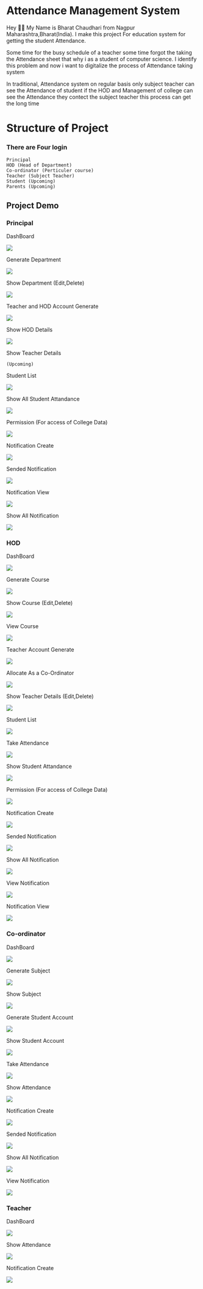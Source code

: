 # Attendance Management System

Hey 🙋‍♂️ My Name is Bharat Chaudhari from Nagpur Maharashtra,Bharat(India). I make this project For education system for getting the student Attendance.

Some time for the busy schedule of a teacher some time forgot the taking the Attendance sheet that why i as a student of computer science. I identify this problem and now i want to digitalize the process of Attendance taking system

In traditional, Attendance system on regular basis only subject teacher can see the Attendance of student if the HOD and Management of college can see the Attendance they contect the subject teacher this process can get the long time

# Structure of Project
### There are Four login 
    Principal
    HOD (Head of Department)
    Co-ordinator (Perticuler course)
    Teacher (Subject Teacher)
    Student (Upcoming)
    Parents (Upcoming)

## Project Demo

### Principal

DashBoard

<img src="https://github.com/Bharat9011/Attendance-management-system/assets/97335704/c81a1bd2-473b-4919-9c6d-f3f47a191de7"/>

Generate Department

<img src="https://github.com/Bharat9011/Attendance-management-system/assets/97335704/9697fb8d-6043-43f0-869f-21f763bb8368"/>

Show Department (Edit,Delete)

<img src="https://github.com/Bharat9011/Attendance-management-system/assets/97335704/d0e2e6fd-8dc9-45ed-a0b6-34371bf6a871"/>

Teacher and HOD Account Generate

<img src="https://github.com/Bharat9011/Attendance-management-system/assets/97335704/3d8a11f1-65f2-434e-b965-ca3ab215eebc"/>

Show HOD Details

<img src="https://github.com/Bharat9011/Attendance-management-system/assets/97335704/7014ccde-98ed-448c-85eb-dd8698c2f162"/>

Show Teacher Details

    (Upcoming)

Student List

<img src="https://github.com/Bharat9011/Attendance-management-system/assets/97335704/46ac630b-290d-4484-8794-9f7aac5d34ec"/>

Show All Student Attandance

<img src="https://github.com/Bharat9011/Attendance-management-system/assets/97335704/dcea1f19-7267-4e5f-8b72-ff86c689e5c9"/>

Permission (For access of College Data)

<img src="https://github.com/Bharat9011/Attendance-management-system/assets/97335704/708d16ce-da26-45af-a241-5eddbda0650b"/>

Notification Create

<img src="https://github.com/Bharat9011/Attendance-management-system/assets/97335704/17eb537a-5088-4f9a-94ce-92a2d22e9c2b"/>

Sended Notification

<img src="https://github.com/Bharat9011/Attendance-management-system/assets/97335704/9f4de322-af12-4bd5-aec8-5202baf1dfe2"/>

Notification View

<img src="https://github.com/Bharat9011/Attendance-management-system/assets/97335704/e9c7c914-95e5-4e0b-97ac-a31a10ce9a33"/>

Show All Notification

<img src="https://github.com/Bharat9011/Attendance-management-system/assets/97335704/e7e5920c-cbb3-4659-baf0-289db781d5d4"/>

### HOD

DashBoard

<img src="https://github.com/Bharat9011/Attendance-management-system/assets/97335704/7fd003ad-7b50-4116-948e-bb7cd5531a35"/>

Generate Course

<img src="https://github.com/Bharat9011/Attendance-management-system/assets/97335704/934ec28f-dc93-4d0c-bed5-2712a8e21a14"/>

Show Course (Edit,Delete)

<img src="https://github.com/Bharat9011/Attendance-management-system/assets/97335704/c552f9a6-ffd1-4ba2-adad-c2e5642fac72"/>

View Course

<img src="https://github.com/Bharat9011/Attendance-management-system/assets/97335704/c35a81bf-fc15-4af6-a966-cf4c853d0134"/>

Teacher Account Generate

<img src="https://github.com/Bharat9011/Attendance-management-system/assets/97335704/865b4173-660c-4884-979d-d184a7928c27"/>

Allocate As a Co-Ordinator

<img src="https://github.com/Bharat9011/Attendance-management-system/assets/97335704/168dae9f-062e-4e73-b166-ed1d19ad2349"/>

Show Teacher Details (Edit,Delete)

<img src="https://github.com/Bharat9011/Attendance-management-system/assets/97335704/4c06d3b2-5a97-4040-8cd8-5a684007f1e0"/>

Student List

<img src="https://github.com/Bharat9011/Attendance-management-system/assets/97335704/4c794b06-072c-4523-b461-f103fafed805"/>

Take Attendance

<img src="https://github.com/Bharat9011/Attendance-management-system/assets/97335704/66675b76-c600-4c01-882e-f35834a1c71f"/>

Show Student Attandance

<img src="https://github.com/Bharat9011/Attendance-management-system/assets/97335704/8a98a970-7c81-4a43-ae67-03efd10bec1b"/>

Permission (For access of College Data)

<img src="https://github.com/Bharat9011/Attendance-management-system/assets/97335704/de498ef0-d772-422a-93f4-d8ad8b198270"/>

Notification Create

<img src="https://github.com/Bharat9011/Attendance-management-system/assets/97335704/2800df14-fb69-4460-bba0-0a7e6d924a74"/>

Sended Notification 

<img src="https://github.com/Bharat9011/Attendance-management-system/assets/97335704/8a963aa4-d8e6-4597-9c7b-fa1660f59832"/>

Show All Notification

<img src="https://github.com/Bharat9011/Attendance-management-system/assets/97335704/dc591904-b9d5-440e-87bf-6799ead13976"/>

View Notification

<img src="https://github.com/Bharat9011/Attendance-management-system/assets/97335704/08463253-3dc4-4cbc-9b07-f91b620a46e3"/>

Notification View

<img src="https://github.com/Bharat9011/Attendance-management-system/assets/97335704/baa4c541-dbd1-46ba-a608-b005ad327c75"/>

### Co-ordinator

DashBoard

<img src="https://github.com/Bharat9011/Attendance-management-system/assets/97335704/72849d83-ea14-4482-bab1-f4a6b63ec9a4"/>

Generate Subject

<img src="https://github.com/Bharat9011/Attendance-management-system/assets/97335704/bee980aa-746c-4718-a73a-7d3a842b550e"/>

Show Subject

<img src="https://github.com/Bharat9011/Attendance-management-system/assets/97335704/f97209d8-f2c1-4202-b984-8d3cdc6c1348"/>

Generate Student Account

<img src="https://github.com/Bharat9011/Attendance-management-system/assets/97335704/c11dbe4f-34b0-4bd0-af9f-ecbe33c38500"/>

Show Student Account

<img src="https://github.com/Bharat9011/Attendance-management-system/assets/97335704/2b7effa0-d8d7-4d59-9f38-0ff7fcad5c71"/>

Take Attendance

<img src="https://github.com/Bharat9011/Attendance-management-system/assets/97335704/f243a29b-8a76-4dcb-8815-9c07d1c8b627"/>

Show Attendance

<img src="https://github.com/Bharat9011/Attendance-management-system/assets/97335704/0effdc32-1f08-4b0f-96c6-0dcb64cc6f61"/>

Notification Create

<img src="https://github.com/Bharat9011/Attendance-management-system/assets/97335704/57c76e05-1dad-46da-9081-2183aaafde52"/>

Sended Notification 

<img src="https://github.com/Bharat9011/Attendance-management-system/assets/97335704/8dda3372-d727-4009-b56f-0507d5036465"/>

Show All Notification

<img src="https://github.com/Bharat9011/Attendance-management-system/assets/97335704/537b4451-dd41-40fb-9d88-16793d6d9fa6"/>

View Notification

<img src="https://github.com/Bharat9011/Attendance-management-system/assets/97335704/ce291b17-5ce2-4d07-88ae-5ecaf57b5339/">

### Teacher

DashBoard

<img src="https://github.com/Bharat9011/Attendance-management-system/assets/97335704/7c416cf2-f6e1-4b43-ad20-5827d957c323/">

Show Attendance

<img src="https://github.com/Bharat9011/Attendance-management-system/assets/97335704/40b8845a-dfa1-4ca3-8b8b-72828259b06b/">

Notification Create

<img src="https://github.com/Bharat9011/Attendance-management-system/assets/97335704/e1e4d4b4-8395-47a4-aaea-004b1357faa7/">
